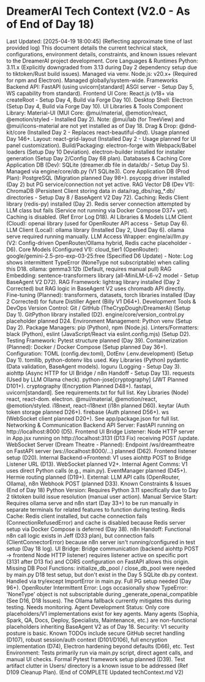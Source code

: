 # DreamerAI Tech Context (V2.0 - As of End of Day 18)
Last Updated: [2025-04-19 18:00:45] (Reflecting approximate time of last provided log)
This document details the current technical stack, configurations, environment details, constraints, and known issues relevant to the DreamerAI project development.
Core Languages & Runtimes
Python: 3.11.x (Explicitly downgraded from 3.13 during Day 2 dependency setup due to tiktoken/Rust build issues). Managed via venv.
Node.js: v20.x+ (Required for npm and Electron). Managed globally/system-wide.
Frameworks
Backend API: FastAPI (using uvicorn[standard] ASGI server - Setup Day 5, WS capability from standard).
Frontend UI Core: React.js (v18+ via createRoot - Setup Day 4, Build via Forge Day 10).
Desktop Shell: Electron (Setup Day 4, Build via Forge Day 10).
UI Libraries & Tools
Component Library: Material-UI (MUI Core: @mui/material, @emotion/react, @emotion/styled - Installed Day 2).
Note: @mui/lab (for TreeView) and @mui/icons-material are not yet installed as of Day 18.
Drag & Drop: @dnd-kit/core (Installed Day 2 - Replaces react-beautiful-dnd). Usage planned Day 146+.
Layout: react-grid-layout (Installed Day 2 - Usage planned for UI panel customization).
Build/Packaging: electron-forge with Webpack/Babel loaders (Setup Day 10 Deviation). electron-builder installed for installer generation (Setup Day 2/Config Day 68 plan).
Databases & Caching
Core Application DB (Dev): SQLite (dreamer.db file in data/db/ - Setup Day 5). Managed via engine/core/db.py (V1 SQLite3).
Core Application DB (Prod Plan): PostgreSQL (Migration planned Day 98+). psycopg driver installed (Day 2) but PG service/connection not yet active.
RAG Vector DB (Dev V1): ChromaDB (Persistent Client storing data in data/rag_dbs/rag_*.db/ directories - Setup Day 8 / BaseAgent V2 Day 72).
Caching: Redis Client library (redis-py) installed (Day 2). Redis server connection attempted by LLM class but fails (Service not running via Docker Compose D37+ yet). Caching is disabled. (Ref Error Log D18).
AI Libraries & Models
LLM Client (Cloud): openai library (used for OpenRouter API access - Setup Day 6).
LLM Client (Local): ollama library (Installed Day 2, Used Day 6). ollama serve required running manually.
LLM Access Wrapper: engine/ai/llm.py (V2: Config-driven OpenRouter/Ollama hybrid, Redis cache placeholder - D6).
Core Models (Configured V1):
cloud_tier1 (OpenRouter): google/gemini-2.5-pro-exp-03-25:free (Specified D6 Update) - Note: Log shows intermittent TypeError (NoneType not subscriptable) when calling this D18.
ollama: gemma3:12b (Default, requires manual pull)
RAG Embedding: sentence-transformers library (all-MiniLM-L6-v2 model - Setup BaseAgent V2 D72).
RAG Framework: lightrag library installed (Day 2 Corrected) but RAG logic in BaseAgent V2 uses chromadb API directly.
Fine-tuning (Planned): transformers, datasets, torch libraries installed (Day 2 Corrected) for future Distiller Agent (Billy V1 D64+).
Development Tools & DevOps
Version Control: Git / GitHub (TheCrypDough/DreamerAi) (Setup Day 1). GitPython library installed (D2). engine/core/version_control.py placeholder planned D24.
Environment Management: Python venv (Setup Day 2).
Package Managers: pip (Python), npm (Node.js).
Linters/Formatters: black (Python), eslint (JavaScript/React via eslint.config.mjs) (Setup D2).
Testing Framework: Pytest structure planned (Day 39).
Containerization (Planned): Docker / Docker Compose (Setup planned Day 36+).
Configuration: TOML (config.dev.toml), DotEnv (.env.development) (Setup Day 1). tomllib, python-dotenv libs used.
Key Libraries (Python)
pydantic (Data validation, BaseAgent models).
loguru (Logging - Setup Day 3).
aiohttp (Async HTTP for UI Bridge / n8n Handoff - Setup Day 13).
requests (Used by LLM Ollama check).
python-jose[cryptography] (JWT Planned D101+).
cryptography (Encryption Planned D48+).
fastapi, uvicorn[standard].
See requirements.txt for full list.
Key Libraries (Node)
react, react-dom.
electron.
@mui/material, @emotion/react, @emotion/styled.
i18next, react-i18next (i18n planned D60).
keytar (Auth token storage planned D26+).
firebase (Auth planned D56+).
ws (WebSocket client planned D20+).
See app/package.json for full list.
Networking & Communication
Backend API Server: FastAPI running on http://localhost:8000 (D5).
Frontend UI Bridge Listener: Node HTTP server in App.jsx running on http://localhost:3131 (D13 Fix) receiving POST /update.
WebSocket Server (Dream Theatre - Planned): Endpoint /ws/dreamtheatre on FastAPI server (ws://localhost:8000/...) planned (D62). Frontend listener setup (D20).
Internal Backend->Frontend: V1 uses aiohttp POST to Bridge Listener URL (D13). WebSocket planned V2+.
Internal Agent Comms: V1 uses direct Python calls (e.g., main.py). EventManager planned (D45+). Hermie routing planned (D19+).
External: LLM API calls (OpenRouter, Ollama), n8n Webhook POST (planned D33).
Known Constraints & Issues (End of Day 18)
Python Version: Requires Python 3.11 specifically due to Day 2 tiktoken build issue resolution (manual user action).
Manual Service Start: Requires ollama serve and n8n start (Day 33+) to be run manually in separate terminals for related features to function during testing.
Redis Cache: Redis client installed, but cache connection fails (ConnectionRefusedError) and cache is disabled because Redis server setup via Docker Compose is deferred (Day 38).
n8n Handoff: Functional n8n call logic exists in Jeff (D33 plan), but connection fails (ClientConnectorError) because n8n server isn't running/configured in test setup (Day 18 log).
UI Bridge: Bridge communication (backend aiohttp POST -> frontend Node HTTP listener) requires listener active on specific port (3131 after D13 fix) and CORS configuration on FastAPI allows this origin.
Missing DB Pool Functions: initialize_db_pool / close_db_pool were needed by main.py D18 test setup, but don't exist in the Day 5 SQLite db.py context. Handled via try/except ImportError in main.py. Full PG setup needed (Day 96+).
OpenRouter Intermittent Error: Logs occasionally show TypeError: 'NoneType' object is not subscriptable during _generate_openai_compatible (See D16, D18 Issues). The Ollama fallback currently mitigates this during testing. Needs monitoring.
Agent Development Status: Only core placeholders/V1 implementations exist for key agents. Many agents (Sophia, Spark, QA, Docs, Deploy, Specialists, Maintenance, etc.) are non-functional placeholders inheriting BaseAgent V2 as of Day 18.
Security: V1 security posture is basic. Known TODOs include secure GitHub secret handling (D107), robust session/auth context (D101/D106), full encryption implementation (D74), Electron hardening beyond defaults (D66), etc.
Test Environment: Tests primarily run via main.py script, direct agent calls, and manual UI checks. Formal Pytest framework setup planned (D39). Test artifact clutter in Users/ directory is a known issue to be addressed (Ref D109 Cleanup Plan).
(End of COMPLETE Updated techContext.md V2)
